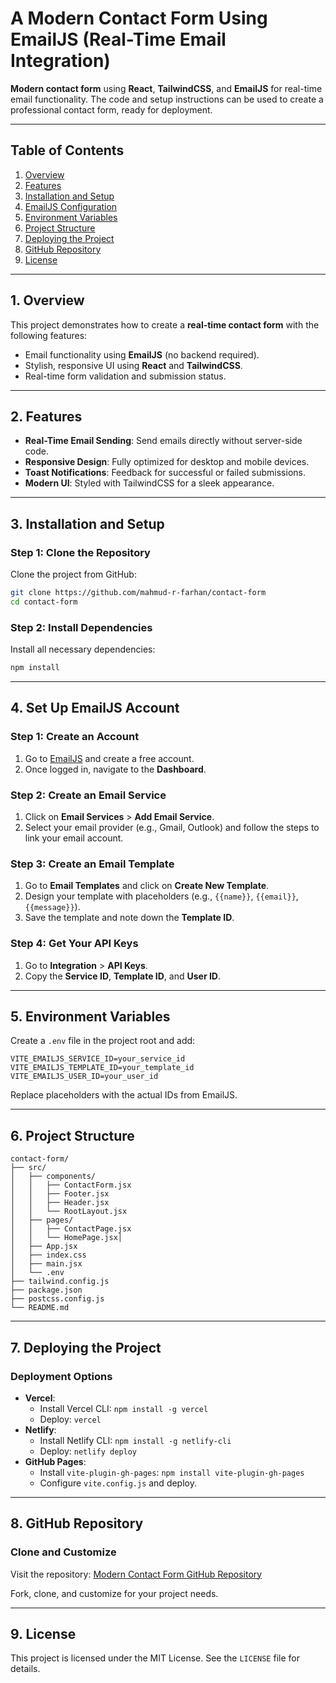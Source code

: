 
# A Modern Contact Form Using EmailJS (Real-Time Email Integration)

**Modern contact form** using **React**, **TailwindCSS**, and **EmailJS** for real-time email functionality. The code and setup instructions can be used to create a professional contact form, ready for deployment.

----------

## Table of Contents

1. [Overview](#Overview)
2.  [Features](#Features)
3.  [Installation and Setup](#Installation-and-setup)
4.  [EmailJS Configuration](#Emailjs-configuration)
5.  [Environment Variables](#Environment-variables)
6.  [Project Structure](#Project-structure)
7.  [Deploying the Project](#Deploying-the-project)
8.  [GitHub Repository](#Github-repository)
9.  [License](#License)

----------

## 1. **Overview**

This project demonstrates how to create a **real-time contact form** with the following features:

-   Email functionality using **EmailJS** (no backend required).
-   Stylish, responsive UI using **React** and **TailwindCSS**.
-   Real-time form validation and submission status.

----------

## 2. **Features**

-   **Real-Time Email Sending**: Send emails directly without server-side code.
-   **Responsive Design**: Fully optimized for desktop and mobile devices.
-   **Toast Notifications**: Feedback for successful or failed submissions.
-   **Modern UI**: Styled with TailwindCSS for a sleek appearance.

----------

## 3. **Installation and Setup**

### Step 1: Clone the Repository

Clone the project from GitHub:

```bash
git clone https://github.com/mahmud-r-farhan/contact-form
cd contact-form

```

### Step 2: Install Dependencies

Install all necessary dependencies:

```bash
npm install

```

----------

## 4. **Set Up EmailJS Account**

### Step 1: **Create an Account**

1.  Go to [EmailJS](https://www.emailjs.com/) and create a free account.
2.  Once logged in, navigate to the **Dashboard**.

### Step 2: **Create an Email Service**

1.  Click on **Email Services** > **Add Email Service**.
2.  Select your email provider (e.g., Gmail, Outlook) and follow the steps to link your email account.

### Step 3: **Create an Email Template**

1.  Go to **Email Templates** and click on **Create New Template**.
2.  Design your template with placeholders (e.g., `{{name}}`, `{{email}}`, `{{message}}`).
3.  Save the template and note down the **Template ID**.

### Step 4: **Get Your API Keys**

1.  Go to **Integration** > **API Keys**.
2.  Copy the **Service ID**, **Template ID**, and **User ID**.


----------

## 5. **Environment Variables**

Create a `.env` file in the project root and add:

```env
VITE_EMAILJS_SERVICE_ID=your_service_id
VITE_EMAILJS_TEMPLATE_ID=your_template_id
VITE_EMAILJS_USER_ID=your_user_id

```

Replace placeholders with the actual IDs from EmailJS.

----------

## 6. **Project Structure**

```
contact-form/
├── src/
│   ├── components/
│	│	├── ContactForm.jsx
│	│	├── Footer.jsx
│	│	├── Header.jsx
│   │   └── RootLayout.jsx
│	├── pages/
│	│	├── ContactPage.jsx
│   │   └── HomePage.jsx│   
│	├── App.jsx
│   ├── index.css
│   ├── main.jsx
│   └── .env
├── tailwind.config.js
├── package.json
├── postcss.config.js
└── README.md

```

----------


## 7. **Deploying the Project**

### Deployment Options

-   **Vercel**:
    -   Install Vercel CLI: `npm install -g vercel`
    -   Deploy: `vercel`
-   **Netlify**:
    -   Install Netlify CLI: `npm install -g netlify-cli`
    -   Deploy: `netlify deploy`
-   **GitHub Pages**:
    -   Install `vite-plugin-gh-pages`: `npm install vite-plugin-gh-pages`
    -   Configure `vite.config.js` and deploy.

----------

## 8. **GitHub Repository**

### Clone and Customize

Visit the repository: [Modern Contact Form GitHub Repository](https://github.com/mahmud-r-farhan/contact-form.git)

Fork, clone, and customize for your project needs.

----------

## 9. **License**

This project is licensed under the MIT License. See the `LICENSE` file for details.